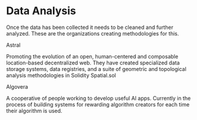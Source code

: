 # Data Analysis

Once the data has been collected it needs to be cleaned and further analyzed. These are the organizations creating methodologies for this.&#x20;

Astral&#x20;

Promoting the evolution of an open, human-centered and composable location-based decentralized web. They have created specialized data storage systems, data registries, and a suite of geometric and topological analysis methodologies in Solidity Spatial.sol&#x20;

Algovera&#x20;

A cooperative of people working to develop useful AI apps. Currently in the process of building systems for rewarding algorithm creators for each time their algorithm is used.

